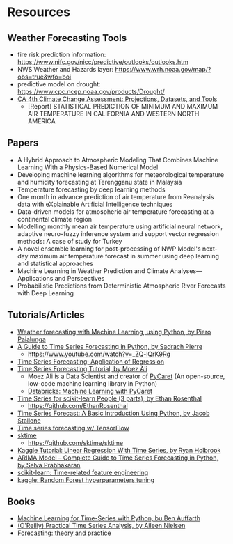 # Resources

## Weather Forecasting Tools

* fire risk prediction information: <https://www.nifc.gov/nicc/predictive/outlooks/outlooks.htm>
* NWS Weather and Hazards layer:  <https://www.wrh.noaa.gov/map/?obs=true&wfo=boi>
* predictive model on drought: <https://www.cpc.ncep.noaa.gov/products/Drought/>
* [CA 4th Climate Change Assessment: Projections, Datasets, and Tools](https://climateassessment.ca.gov/techreports/projections-datasets.html)
  * [Report] STATISTICAL PREDICTION OF MINIMUM AND MAXIMUM AIR TEMPERATURE IN CALIFORNIA AND WESTERN NORTH AMERICA

## Papers

* A Hybrid Approach to Atmospheric Modeling That Combines Machine Learning With a Physics-Based Numerical Model
* Developing machine learning algorithms for meteorological temperature and humidity forecasting at Terengganu state in Malaysia
* Temperature forecasting by deep learning methods
* One month in advance prediction of air temperature from Reanalysis data with eXplainable Artificial Intelligence techniques
* Data-driven models for atmospheric air temperature forecasting at a continental climate region
* Modelling monthly mean air temperature using artificial neural network, adaptive neuro-fuzzy inference system and support vector regression methods: A case of study for Turkey
* A novel ensemble learning for post-processing of NWP Model's next-day maximum air temperature forecast in summer using deep learning and statistical approaches
* Machine Learning in Weather Prediction and Climate Analyses—Applications and Perspectives
* Probabilistic Predictions from Deterministic Atmospheric River Forecasts with Deep Learning

## Tutorials/Articles

* [Weather forecasting with Machine Learning, using Python, by Piero Paialunga](https://towardsdatascience.com/weather-forecasting-with-machine-learning-using-python-55e90c346647)
* [A Guide to Time Series Forecasting in Python, by Sadrach Pierre](https://builtin.com/data-science/time-series-forecasting-python)
  * <https://www.youtube.com/watch?v=_ZQ-lQrK9Rg>
* [Time Series Forecasting: Application of Regression](https://notebook.community/chrlttv/Teaching/Session5/2_TimeSeriesForecasting_keys)
* [Time Series Forecasting Tutorial, by Moez Ali](https://www.datacamp.com/tutorial/tutorial-time-series-forecasting)
  * Moez Ali is a Data Scientist and creator of [PyCaret](https://pycaret.gitbook.io/docs/) (An open-source, low-code machine learning library in Python)
  * [Databricks: Machine Learning with PyCaret](https://www.databricks.com/session_na21/machine-learning-with-pycaret)
* [Time Series for scikit-learn People (3 parts), by Ethan Rosenthal](https://www.ethanrosenthal.com/tags/time-series/)
  * <https://github.com/EthanRosenthal>
* [Time Series Forecast: A Basic Introduction Using Python, by Jacob Stallone](https://medium.com/@stallonejacob/time-series-forecast-a-basic-introduction-using-python-414fcb963000)
* [Time series forecasting w/ TensorFlow](https://www.tensorflow.org/tutorials/structured_data/time_series)
* [sktime](https://sktime.org/)
  * <https://github.com/sktime/sktime>
* [Kaggle Tutorial: Linear Regression With Time Series, by Ryan Holbrook](https://www.kaggle.com/code/ryanholbrook/linear-regression-with-time-series)
* [ARIMA Model – Complete Guide to Time Series Forecasting in Python, by Selva Prabhakaran](https://www.machinelearningplus.com/time-series/arima-model-time-series-forecasting-python/)
* [scikit-learn: Time-related feature engineering](https://scikit-learn.org/stable/auto_examples/applications/plot_cyclical_feature_engineering.html)
* [kaggle: Random Forest hyperparameters tuning](https://www.kaggle.com/code/emanueleamcappella/random-forest-hyperparameters-tuning/notebook)

## Books

* [Machine Learning for Time-Series with Python, bu Ben Auffarth](https://github.com/PacktPublishing/Machine-Learning-for-Time-Series-with-Python)
* [(O'Reilly) Practical Time Series Analysis, by Aileen Nielsen](https://learning.oreilly.com/library/view/practical-time-series/9781492041641/)
* [Forecasting: theory and practice](https://www.sciencedirect.com/science/article/pii/S0169207021001758)
